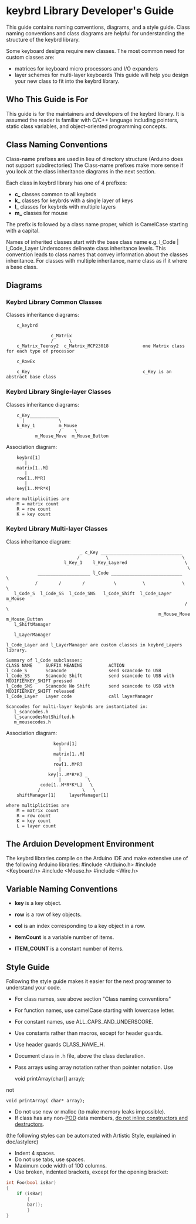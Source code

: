 keybrd Library Developer's Guide
================================
This guide contains naming conventions, diagrams, and a style guide.
Class naming conventions and class diagrams are helpful for understanding the structure of the keybrd library.

Some keyboard designs require new classes.  The most common need for custom classes are:
 * matrices for keyboard micro processors and I/O expanders
 * layer schemes for multi-layer keyboards
This guide will help you design your new class to fit into the keybrd library.

## Who This Guide is For
This guide is for the maintainers and developers of the keybrd library.
It is assumed the reader is familiar with C/C++ language including pointers, static class variables, and object-oriented programming concepts.

## Class Naming Conventions
Class-name prefixes are used in lieu of directory structure (Arduino does not support subdirectories)
The Class-name prefixes make more sense if you look at the class inheritance diagrams in the next section.

Each class in keybrd library has one of 4 prefixes:
* **c_** classes common to all keybrds
* **k_** classes for keybrds with a single layer of keys
* **l_** classes for keybrds with multiple layers
* **m_** classes for mouse

The prefix is followed by a class name proper, which is CamelCase starting with a capital.

Names of inherited classes start with the base class name e.g.
	l_Code
	   |
	l_Code_Layer
Underscores delineate class inheritance levels.
This convention leads to class names that convey information about the classes inheritance.
For classes with multiple inheritance, name class as if it where a base class.

## Diagrams
### Keybrd Library Common Classes
Classes inheritance diagrams:
``` 
	c_keybrd

	             c_Matrix
	             /      \
	c_Matrix_Teensy2  c_Matrix_MCP23018             one Matrix class for each type of processor
 
	c_RowEx
 
	c_Key                                           c_Key is an abstract base class
``` 
### Keybrd Library Single-layer Classes
Classes inheritance diagrams:
``` 
	c_Key___________
	  |             \
	k_Key_1         m_Mouse
	                /     \
	       m_Mouse_Move  m_Mouse_Button
``` 
Association diagram:
``` 
	keybrd[1]
	   |
	matrix[1..M]
	   |
	row[1..M*R]
	   |
	key[1..M*R*K]
 
where multiplicities are
	M = matrix count
	R = row count
	K = key count
``` 
### Keybrd Library Multi-layer Classes
Class inheritance diagram:
 ``` 
	                         _ c_Key _______________________________
	                        /          \                            \
	                   l_Key_1    l_Key_Layered                      \
	                                                                  \
	         ____________________ l_Code ___________________________   \
	        /        /        /           \          \              \   \
	l_Code_S  l_Code_SS  l_Code_SNS   l_Code_Shift  l_Code_Layer   m_Mouse
	                                                                 /    \
	                                                       m_Mouse_Move  m_Mouse_Button
	l_ShiftManager

	l_LayerManager
 
l_Code_Layer and l_LayerManager are custom classes in keybrd_Layers library.
 
Summary of l_Code subclasses:
 CLASS NAME     SUFFIX MEANING          ACTION
 l_Code_S       Scancode                send scancode to USB
 l_Code_SS      Scancode Shift          send scancode to USB with MODIFIERKEY_SHIFT pressed
 l_Code_SNS     Scancode No Shift       send scancode to USB with MODIFIERKEY_SHIFT released
 l_Code_Layer   Layer code              call layerManager

Scancodes for multi-layer keybrds are instantiated in:
	l_scancodes.h
	l_scancodesNotShifted.h
	m_mousecodes.h
```
Association diagram:
``` 
	              keybrd[1]
	                |
	              matrix[1..M]
	                |
	              row[1..M*R]
	                |
	            key[1..M*R*K] _
	                |          \
	         code[1..M*R*K*L]   \
	        /                \   \
	shiftManager[1]     layerManager[1]
 
where multiplicities are
	M = matrix count
	R = row count
	K = key count
	L = layer count
``` 

## The Arduion Development Environment
The keybrd libraries compile on the Arduino IDE and make extensive use of the following Arduino libraries:
    #include <Arduino.h>
    #include <Keyboard.h>
    #include <Mouse.h>
    #include <Wire.h>

## Variable Naming Conventions
* **key** is a key object.
* **row** is a row of key objects.
* **col** is an index corresponding to a key object in a row.

* **itemCount** is a variable number of items.
* **ITEM_COUNT** is a constant number of items.

## Style Guide
Following the style guide makes it easier for the next programmer to understand your code.
* For class names, see above section "Class naming conventions"
* For function names, use camelCase starting with lowercase letter.
* For constant names, use ALL_CAPS_AND_UNDERSCORE.
* Use constants rather than macros, except for header guards.
* Use header guards CLASS_NAME_H.
* Document class in .h file, above the class declaration.
* Pass arrays using array notation rather than pointer notation.  Use

    void printArray(char[] array);

not

    void printArray( char* array);

* Do not use new or malloc (to make memory leaks impossible).
* If class has any non-[POD](http://en.wikipedia.org/wiki/Plain_old_data_structure) data members, [do not inline constructors and destructors](http://www.chromium.org/developers/coding-style/cpp-dos-and-donts).

(the following styles can be automated with Artistic Style, explained in doc/astylerc)
* Indent 4 spaces.
* Do not use tabs, use spaces.
* Maximum code width of 100 columns.
* Use broken, indented brackets, except for the opening bracket:
```cpp
int Foo(bool isBar) 
{
    if (isBar)
        {
        bar();
        }
}
```

